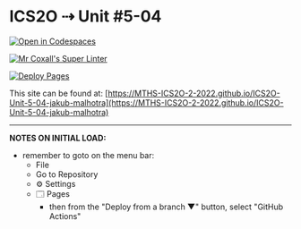 # ICS2O ⇢ Unit #5-04

[![Open in Codespaces](https://classroom.github.com/assets/launch-codespace-7f7980b617ed060a017424585567c406b6ee15c891e84e1186181d67ecf80aa0.svg)](https://classroom.github.com/open-in-codespaces?assignment_repo_id=11062294)

[![Mr Coxall's Super Linter](https://github.com/MTHS-ICS2O-2-2022/ICS2O-Unit-5-04-jakub-malhotra/workflows/Mr%20Coxall's%20Super%20Linter/badge.svg)](https://github.com/MTHS-ICS2O-2-2022/ICS2O-Unit-5-04-jakub-malhotra/actions)

[![Deploy Pages](https://github.com/MTHS-ICS2O-2-2022/ICS2O-Unit-5-04-jakub-malhotra/workflows/Deploy%20Pages/badge.svg)](https://github.com/MTHS-ICS2O-2-2022/ICS2O-Unit-5-04-jakub-malhotra/actions)

This site can be found at: [https://MTHS-ICS2O-2-2022.github.io/ICS2O-Unit-5-04-jakub-malhotra](https://MTHS-ICS2O-2-2022.github.io/ICS2O-Unit-5-04-jakub-malhotra)

---

**NOTES ON INITIAL LOAD:**
- remember to goto on the menu bar:
  - File
  - Go to Repository
  - ⚙ Settings
  - 🗔 Pages
    - then from the "Deploy from a branch ▼" button, select "GitHub Actions"
